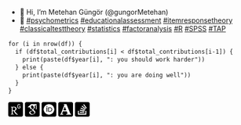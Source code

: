 - 👋 Hi, I’m Metehan Güngör (@gungorMetehan)
- 📃 [#psychometrics](https://en.wikipedia.org/wiki/Psychometrics) [#educationalassessment](https://en.wikipedia.org/wiki/Educational_assessment) [#itemresponsetheory](https://en.wikipedia.org/wiki/Item_response_theory) [#classicaltesttheory](https://en.wikipedia.org/wiki/Classical_test_theory) [#statistics](https://en.wikipedia.org/wiki/Statistics) [#factoranalysis](https://en.wikipedia.org/wiki/Factor_analysis) [#R](https://en.wikipedia.org/wiki/R_(programming_language)) [#SPSS](https://en.wikipedia.org/wiki/SPSS) [#TAP](https://journals.sagepub.com/doi/pdf/10.1177/0146621603027004007)

```
for (i in nrow(df)) {
  if (df$total_contributions[i] < df$total_contributions[i-1]) {
    print(paste(df$year[i], ": you should work harder"))
  } else {
    print(paste(df$year[i], ": you are doing well"))
  }
}
```


[<img src="https://github.com/jpswalsh/academicons/blob/master/svg/researchgate-square.svg" width="30" title="ResearchGate">](https://www.researchgate.net/profile/Metehan-Guengoer)
[<img src="https://github.com/jpswalsh/academicons/blob/master/svg/google-scholar-square.svg" width="30" title="Google Scholar">](https://scholar.google.com/citations?user=A2t06HsAAAAJ&hl=tr)
[<img src="https://github.com/jpswalsh/academicons/blob/master/svg/orcid-square.svg" width="30" title="Orcid">](https://orcid.org/0000-0003-4409-2229)
[<img src="https://github.com/jpswalsh/academicons/blob/master/svg/academia-square.svg" width="30" title="Academia">](https://independent.academia.edu/gungormetehan)
[<img src="https://github.com/jpswalsh/academicons/blob/master/svg/stackoverflow-square.svg" width="30" title="Stack OverFlow">](https://stackoverflow.com/users/23009260/metehangungor)


